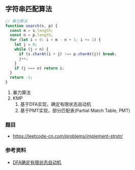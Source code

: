 ## 字符串匹配算法

```js
// 暴力算法
function search(s, p) {
  const m = s.length;
  const n = p.length;
  for (let i = 0; i < m - n + 1; i += 1) {
    let j = 0;
    while (j < n) {
      if (s.charAt(i + j) !== p.charAt(j)) break;
      j++;
    }
    if (j === n) return i;
  }
  return -1;
}
```

1. 暴力算法
2. KMP
   1. 基于DFA实现，确定有限状态自动机
   2. 基于PMT实现，部分匹配表(Partial Match Table, PMT)

### 题目

* https://leetcode-cn.com/problems/implement-strstr/

### 参考资料

* [DFA确定有限状态自动机](https://zh.wikipedia.org/wiki/%E7%A1%AE%E5%AE%9A%E6%9C%89%E9%99%90%E7%8A%B6%E6%80%81%E8%87%AA%E5%8A%A8%E6%9C%BA)